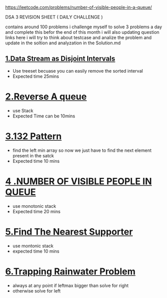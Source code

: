https://leetcode.com/problems/number-of-visible-people-in-a-queue/

DSA 3 REVISION SHEET ( DAILY CHALLENGE )

contains around 100 problems i challenge myself to solve 3 problems a day and complete this befor the end of this month i will also updating question links here i will try to think about testcase and analize the problem and update in the soltion and analyzation in the Solution.md

## [1.Data Stream as Disjoint Intervals](https://leetcode.com/problems/data-stream-as-disjoint-intervals/)

- Use treeset becuase you can easily remove the sorted interval
- Expected time 25mins

# [2.Reverse A queue ](https://leetcode.com/problems/data-stream-as-disjoint-intervals/)

- use Stack
- Expected Time can be 10mins

# [3.132 Pattern](https://leetcode.com/problems/132-pattern/)

- find the left min array so now we just have to find the next element present in the satck
- Expected time 10 mins

# [4 .NUMBER OF VISIBLE PEOPLE IN QUEUE](https://leetcode.com/problems/number-of-visible-people-in-a-queue/)

- use monotonic stack
- Expected time 20 mins

# [5.Find The Nearest Supporter](https://course.acciojob.com/idle?question=0b92d8db-da3c-41e0-9fb7-aee2034dec20)

- use montonic stack
- expected time 10 mins

# [6.Trapping Rainwater Problem](https://leetcode.com/problems/trapping-rain-water/)

- always at any point if leftmax bigger than solve for right
- otherwise solve for left
